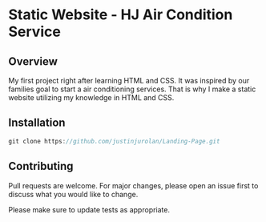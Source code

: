 # Static Website - HJ Air Condition Service



## Overview

My first project right after learning HTML and CSS. It was inspired by our families goal to start a air conditioning services. That is why I make a static website utilizing my knowledge in HTML and  CSS. 

## Installation
```javascript
git clone https://github.com/justinjurolan/Landing-Page.git
```
## Contributing
Pull requests are welcome. For major changes, please open an issue first to discuss what you would like to change.

Please make sure to update tests as appropriate.
